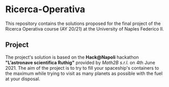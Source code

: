 # Ricerca-Operativa
This repository contains the solutions proposed for the final project of the Ricerca Operativa course (AY 20/21) at the University of Naples Federico II.

## Project
The project's solution is based on the **Hack@Napoli** hackathon **"L’astronave scientifica Ruthig"** provided by *Math2B s.r.l.* on 4th June 2021.
The aim of the project is to try to fill your spaceship's containers to the maximum while trying to visit as many planets as possible with the fuel at your disposal.

